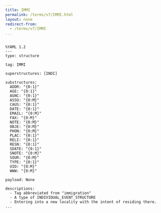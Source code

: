 ```yaml
---
title: IMMI
permalink: /terms/v7/IMMI.html
layout: none
redirect-from:
  - /terms/v7/IMMI
...
```


```

%YAML 1.2
---
type: structure

tag: IMMI

superstructures: [INDI]

substructures:
  ADDR: "{0:1}"
  AGE: "{0:1}"
  AGNC: "{0:1}"
  ASSO: "{0:M}"
  CAUS: "{0:1}"
  DATE: "{0:1}"
  EMAIL: "{0:M}"
  FAX: "{0:M}"
  NOTE: "{0:M}"
  OBJE: "{0:M}"
  PHON: "{0:M}"
  PLAC: "{0:1}"
  RELI: "{0:1}"
  RESN: "{0:1}"
  SDATE: "{0:1}"
  SNOTE: "{0:M}"
  SOUR: "{0:M}"
  TYPE: "{0:1}"
  UID: "{0:M}"
  WWW: "{0:M}"

payload: None

descriptions:
  - Tag abbreviated from "immigration"
  - A type of INDIVIDUAL_EVENT_STRUCTURE
  - Entering into a new locality with the intent of residing there.
...

```